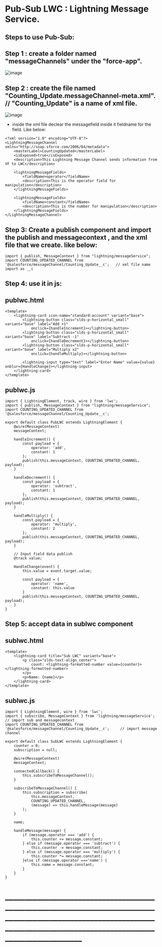 # Pub-Sub LWC : Lightning Message Service.

## Steps to use Pub-Sub:

## Step 1 : create a folder named "messageChannels" under the "force-app".
![image](https://github.com/gauravxlokhande/Pub-Sub_Lightning_Web_Components/assets/119065314/6cde8c4d-a218-44e1-8595-ceced5b7d549)

## Step 2 : create the file named "Counting_Update.messageChannel-meta.xml".  // "Counting_Update" is a name of xml file.
![image](https://github.com/gauravxlokhande/Pub-Sub_Lightning_Web_Components/assets/119065314/dde18ec3-f5a4-455b-80ca-bd70ed89ea81)

- inside the xml file declear the messagefield inside it fieldname for the field. Like below:

```
<?xml version="1.0" encoding="UTF-8"?>
<LightningMessageChannel xmlns="http://soap.sforce.com/2006/04/metadata">
    <masterLabel>CountingUpdated</masterLabel>
    <isExposed>true</isExposed>
    <description>This Lightning Message Channel sends information from VF to LWC</description>

    <lightningMessageFields>
        <fieldName>operator</fieldName>
        <description>This is the operator field for manipulation</description>
    </lightningMessageFields>

    <lightningMessageFields>
        <fieldName>constant</fieldName>
        <description>This is the number for manipulation</description>
    </lightningMessageFields>
</LightningMessageChannel>
```

## Step 3: Create a  publish component and import the publish and messagecontext , and the xml file that we create. like below:

```
import { publish, MessageContext } from "lightning/messageService";
import COUNTING_UPDATED_CHANNEL from '@salesforce/messageChannel/Counting_Update__c';   // xml file name import as __c
```

## Step 4: use it in js:

## publwc.html
```
<template>
    <lightning-card icon-name="standard:account" variant="base">
        <lightning-button class="slds-p-horizontal_small" variant="base" label="Add +1"
            onclick={handleIncrement}></lightning-button>
        <lightning-button class="slds-p-horizontal_small" variant="base" label="Subtract -1"
            onclick={handleDecrement}></lightning-button>
        <lightning-button class="slds-p-horizontal_small" variant="base" label="Multiply x2"
            onclick={handleMultiply}></lightning-button>

        <lightning-input type="text" label="Enter Name" value={value} onblur={HandleChange}></lightning-input>
    </lightning-card>
</template>
```

## publwc.js
```
import { LightningElement, track, wire } from 'lwc';
import { publish, MessageContext } from "lightning/messageService";
import COUNTING_UPDATED_CHANNEL from '@salesforce/messageChannel/Counting_Update__c';

export default class PubLWC extends LightningElement {
    @wire(MessageContext)
    messageContext;

    handleIncrement() {
        const payload = {
            operator: 'add',
            constant: 1
        };
        publish(this.messageContext, COUNTING_UPDATED_CHANNEL, payload);
    }

    handleDecrement() {
        const payload = {
            operator: 'subtract',
            constant: 1
        };
        publish(this.messageContext, COUNTING_UPDATED_CHANNEL, payload);
    }

    handleMultiply() {
        const payload = {
            operator: 'multiply',
            constant: 2
        };
        publish(this.messageContext, COUNTING_UPDATED_CHANNEL, payload);
    }

    // Input field data publish
    @track value;

    HandleChange(event) {
        this.value = event.target.value;

        const payload = {
            operator: 'name',
            constant: this.value
        }
        publish(this.messageContext, COUNTING_UPDATED_CHANNEL, payload);
    }
}

```

## Step 5: accept data in sublwc component

## sublwc.html
```
<template>
    <lightning-card title="Sub LWC" variant="base">
        <p class="slds-text-align_center">
            count: <lightning-formatted-number value={counter}></lightning-formatted-number>
        </p>
        <p>Name: {name}</p>
    </lightning-card>
</template>
```

## sublwc.js
```
import { LightningElement, wire } from 'lwc';
import { subscribe, MessageContext } from 'lightning/messageService';                     // import sub and messagecontext
import COUNTING_UPDATED_CHANNEL from '@salesforce/messageChannel/Counting_Update__c';     // import message channel

export default class SubLWC extends LightningElement {
    counter = 0;
    subscription = null;

    @wire(MessageContext)
    messageContext;

    connectedCallback() {
        this.subscribeToMessageChannel();
    }

    subscribeToMessageChannel() {
        this.subscription = subscribe(
            this.messageContext,
            COUNTING_UPDATED_CHANNEL,
            (message) => this.handleMessage(message)
        );
    }

    name;

    handleMessage(message) {
        if (message.operator === 'add') {
            this.counter += message.constant;
        } else if (message.operator === 'subtract') {
            this.counter -= message.constant;
        } else if (message.operator === 'multiply') {
            this.counter *= message.constant;
        }else if (message.operator ==='name') {
            this.name = message.constant;
        }
    }
}

```

 # _______________________________________________________________________________________________________________________________________________________________________
